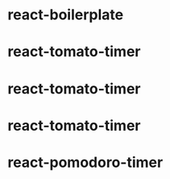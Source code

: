 # react-boilerplate
# react-tomato-timer
# react-tomato-timer
# react-tomato-timer
# react-pomodoro-timer
